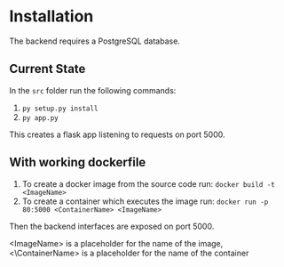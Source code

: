 # Installation
The backend requires a PostgreSQL database.

## Current State
In the `src` folder run the following commands:
1) `py setup.py install`
2) `py app.py`

This creates a flask app listening to requests on port 5000.

## With working dockerfile
1) To create a docker image from the source code run: `docker build -t <ImageName>`
2) To create a container which executes the image run: `docker run -p 80:5000 <ContainerName> <ImageName>`

Then the backend interfaces are exposed on port 5000.

\<ImageName\> is a placeholder for the name of the image, <\ContainerName\> is a placeholder for the name of the container
